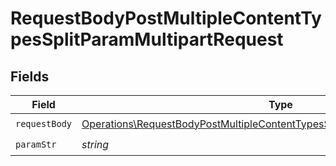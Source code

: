 # RequestBodyPostMultipleContentTypesSplitParamMultipartRequest


## Fields

| Field                                                                                                                                                                        | Type                                                                                                                                                                         | Required                                                                                                                                                                     | Description                                                                                                                                                                  |
| ---------------------------------------------------------------------------------------------------------------------------------------------------------------------------- | ---------------------------------------------------------------------------------------------------------------------------------------------------------------------------- | ---------------------------------------------------------------------------------------------------------------------------------------------------------------------------- | ---------------------------------------------------------------------------------------------------------------------------------------------------------------------------- |
| `requestBody`                                                                                                                                                                | [Operations\RequestBodyPostMultipleContentTypesSplitParamMultipartRequestBody](../../Models/Operations/RequestBodyPostMultipleContentTypesSplitParamMultipartRequestBody.md) | :heavy_check_mark:                                                                                                                                                           | N/A                                                                                                                                                                          |
| `paramStr`                                                                                                                                                                   | *string*                                                                                                                                                                     | :heavy_check_mark:                                                                                                                                                           | N/A                                                                                                                                                                          |